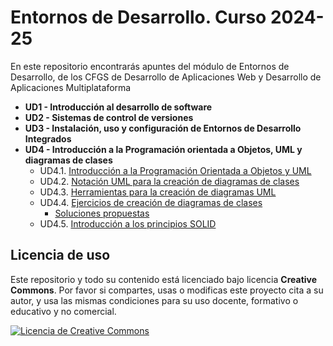 # Entornos de Desarrollo. Curso 2024-25

En este repositorio encontrarás apuntes del módulo de Entornos de Desarrollo, de los CFGS de Desarrollo de Aplicaciones Web y Desarrollo de Aplicaciones Multiplataforma

- **UD1 - Introducción al desarrollo de software**
- **UD2 - Sistemas de control de versiones**
- **UD3 - Instalación, uso y configuración de Entornos de Desarrollo Integrados**
- **UD4 - Introducción a la Programación orientada a Objetos, UML y diagramas de clases**
  - UD4.1. [Introducción a la Programación Orientada a Objetos y UML](/UD4_Introducción_POO_diagramas_UML_diagramas_clases/ud04_1_introduccion_poo_uml.md)
  - UD4.2. [Notación UML para la creación de diagramas de clases](/UD4_Introducción_POO_diagramas_UML_diagramas_clases/ud04_2_notacion_uml_diagramas_clases.md)
  - UD4.3. [Herramientas para la creación de diagramas UML](/UD4_Introducción_POO_diagramas_UML_diagramas_clases/ud04_3_editores_uml.md)
  - UD4.4. [Ejercicios de creación de diagramas de clases](/UD4_Introducción_POO_diagramas_UML_diagramas_clases/ejercicios/ud04_4_ejercicios_diagramas_clases.md)
    - [Soluciones propuestas](/UD4_Introducción_POO_diagramas_UML_diagramas_clases/ejercicios/ud04_4_ejercicios_diagramas_clases_soluciones.md)
  - UD4.5. [Introducción a los principios SOLID](/UD4_Introducción_POO_diagramas_UML_diagramas_clases/ud04_5_introducción_principios_solid.md)

## Licencia de uso

Este repositorio y todo su contenido está licenciado bajo licencia **Creative Commons**. Por favor si compartes, usas o modificas este proyecto cita a su autor, y usa las mismas condiciones para su uso docente, formativo o educativo y no comercial.

<a rel="license" href="http://creativecommons.org/licenses/by-nc-sa/4.0/"><img alt="Licencia de Creative Commons" style="border-width:0" src="https://i.creativecommons.org/l/by-nc-sa/4.0/88x31.png" /></a>
